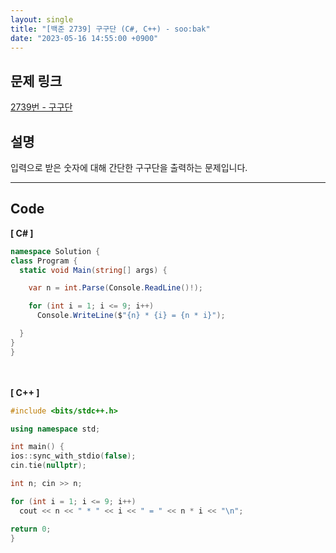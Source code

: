 ```yaml
---
layout: single
title: "[백준 2739] 구구단 (C#, C++) - soo:bak"
date: "2023-05-16 14:55:00 +0900"
---
```


## 문제 링크
  [2739번 - 구구단](https://www.acmicpc.net/problem/2739)

## 설명
입력으로 받은 숫자에 대해 간단한 구구단을 출력하는 문제입니다. <br>

- - -

## Code
<b>[ C# ] </b>
<br>

  ```c#
namespace Solution {
  class Program {
    static void Main(string[] args) {

      var n = int.Parse(Console.ReadLine()!);

      for (int i = 1; i <= 9; i++)
        Console.WriteLine($"{n} * {i} = {n * i}");

    }
  }
}
  ```
<br><br>
<b>[ C++ ] </b>
<br>

  ```c++
#include <bits/stdc++.h>

using namespace std;

int main() {
  ios::sync_with_stdio(false);
  cin.tie(nullptr);

  int n; cin >> n;

  for (int i = 1; i <= 9; i++)
    cout << n << " * " << i << " = " << n * i << "\n";

  return 0;
}
  ```
